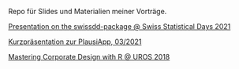 Repo für Slides und Materialien meiner Vorträge.

[Presentation on the swissdd-package @ Swiss Statistical Days 2021](https://tlorusso.github.io/talks/swissdd)

[Kurzpräsentation zur PlausiApp, 03/2021](https://tlorusso.github.io/talks/plausiapp_032021)

[Mastering Corporate Design with R @ UROS 2018](https://tlorusso.github.io/uros_master_cd_with_r/presentation.html)

